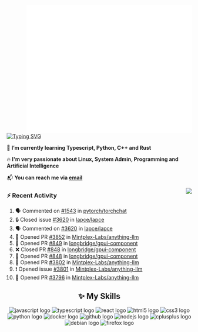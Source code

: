 <img align="right" width="450" src="github-metrics.svg">

[![Typing SVG](https://readme-typing-svg.herokuapp.com?duration=2500&vCenter=true&width=200&height=40&lines=Hello+World+👋)](https://git.io/typing-svg)

🌱 **I’m currently learning Typescript, Python, C++ and Rust**

🔥 **I'm very passionate about Linux, System Admin, Programming and Artificial Intelligence**

📬 **You can reach me via [email](mailto:shixian_sheng-2@protonmail.com)**

<a>
    <img align="right" height=210px src="https://github-readme-stats.vercel.app/api?username=KPCOFGS&theme=tokyonight&show_icons=true&show=prs_merged">
</a>

### ⚡ **Recent Activity**
<!--START_SECTION:activity-->
1. 🗣 Commented on [#1543](https://github.com/pytorch/torchchat/issues/1543#issuecomment-2893936092) in [pytorch/torchchat](https://github.com/pytorch/torchchat)
2. 🔒 Closed issue [#3620](https://github.com/lapce/lapce/issues/3620) in [lapce/lapce](https://github.com/lapce/lapce)
3. 🗣 Commented on [#3620](https://github.com/lapce/lapce/issues/3620#issuecomment-2891776733) in [lapce/lapce](https://github.com/lapce/lapce)
4. 💪 Opened PR [#3852](https://github.com/Mintplex-Labs/anything-llm/pull/3852) in [Mintplex-Labs/anything-llm](https://github.com/Mintplex-Labs/anything-llm)
5. 💪 Opened PR [#849](https://github.com/longbridge/gpui-component/pull/849) in [longbridge/gpui-component](https://github.com/longbridge/gpui-component)
6. ❌ Closed PR [#848](https://github.com/longbridge/gpui-component/pull/848) in [longbridge/gpui-component](https://github.com/longbridge/gpui-component)
7. 💪 Opened PR [#848](https://github.com/longbridge/gpui-component/pull/848) in [longbridge/gpui-component](https://github.com/longbridge/gpui-component)
8. 💪 Opened PR [#3802](https://github.com/Mintplex-Labs/anything-llm/pull/3802) in [Mintplex-Labs/anything-llm](https://github.com/Mintplex-Labs/anything-llm)
9. ❗ Opened issue [#3801](https://github.com/Mintplex-Labs/anything-llm/issues/3801) in [Mintplex-Labs/anything-llm](https://github.com/Mintplex-Labs/anything-llm)
10. 💪 Opened PR [#3796](https://github.com/Mintplex-Labs/anything-llm/pull/3796) in [Mintplex-Labs/anything-llm](https://github.com/Mintplex-Labs/anything-llm)
<!--END_SECTION:activity-->

<div align="center">
    
## ✨ **My Skills**

  <img src="https://cdn.jsdelivr.net/gh/devicons/devicon/icons/javascript/javascript-original.svg" height="30" alt="javascript logo"  />
  <img src="https://cdn.jsdelivr.net/gh/devicons/devicon/icons/typescript/typescript-original.svg" height="30" alt="typescript logo"  />
  <img src="https://cdn.jsdelivr.net/gh/devicons/devicon/icons/react/react-original.svg" height="30" alt="react logo"  />
  <img src="https://cdn.jsdelivr.net/gh/devicons/devicon/icons/html5/html5-original.svg" height="30" alt="html5 logo"  />
  <img src="https://cdn.jsdelivr.net/gh/devicons/devicon/icons/css3/css3-original.svg" height="30" alt="css3 logo"  />
  <img src="https://cdn.jsdelivr.net/gh/devicons/devicon/icons/python/python-original.svg" height="30" alt="python logo"  />
  <img src="https://cdn.jsdelivr.net/gh/devicons/devicon/icons/docker/docker-original.svg" height="30" alt="docker logo"  />
  <img src="https://cdn.jsdelivr.net/gh/devicons/devicon/icons/github/github-original.svg" height="30" alt="github logo"  />
  <img src="https://cdn.jsdelivr.net/gh/devicons/devicon/icons/nodejs/nodejs-original.svg" height="30" alt="nodejs logo"  />
  <img src="https://cdn.jsdelivr.net/gh/devicons/devicon/icons/cplusplus/cplusplus-original.svg" height="30" alt="cplusplus logo"  />
  <img src="https://cdn.jsdelivr.net/gh/devicons/devicon/icons/debian/debian-original.svg" height="30" alt="debian logo"  />
  <img src="https://cdn.jsdelivr.net/gh/devicons/devicon/icons/firefox/firefox-original.svg" height="30" alt="firefox logo"  />
</div>
